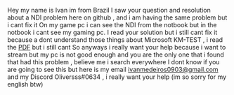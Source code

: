 Hey my name is Ivan im from Brazil 
I saw your question and resolution about a NDI problem here on github , and i am having the same problem but i cant fix it 
On my game pc i can see the NDI from the notbook but in the notbook i cant see my gaming pc.
I read your solution but i still cant fix it because a dont understand those things about Microsoft KM-TEST , i read the <a href="https://233b1d13b450eb6b33b4-ac2a33202ef9b63045cbb3afca178df8.ssl.cf1.rackcdn.com/pdf/newtek-ndi-problem-solving.pdf">PDF</a>
but i still cant 
So anyways i really want your help because i want to stream but my pc is not good enough and you are the only one that i found that had this problem , believe me i search everywhere
I dont know if you are going to see this but here is my email ivanmedeiros0903@gmail.com and my Discord Oliversss#0634 , i really want your help 
(im so sorry for my english btw)
